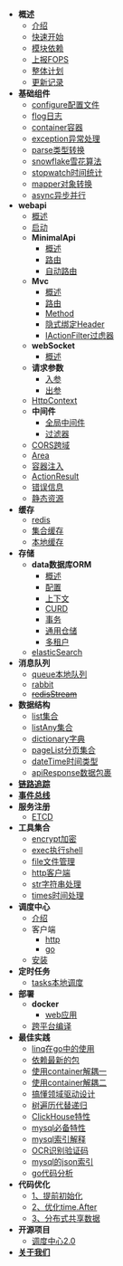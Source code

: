 * **概述**
    * [介绍](README.md "介绍")
    * [快速开始](overview/quickStart.md "快速开始")
    * [模块依赖](overview/module.md "模块依赖")
    * [上报FOPS](overview/fops.md "上报FOPS")
    * [整体计划](overview/plan.md "整体计划")
    * [更新记录](overview/version.md "更新记录")
* **基础组件**
  * [configure配置文件](basic/configure.md "配置文件")
  * [flog日志](basic/flog.md "日志")
  * [container容器](basic/container.md "IOC容器")
  * [exception异常处理](basic/exception.md "异常处理")
  * [parse类型转换](basic/parse.md "类型转换")
  * [snowflake雪花算法](basic/snowflake.md "雪花算法")
  * [stopwatch时间统计](basic/stopwatch.md "时间统计")
  * [mapper对象转换](basic/mapper.md "对象转换")
  * [async异步并行](basic/async.md "异步并行")
* **webapi**
  * [概述](web/webapi/overview.md "概述")
  * [启动](web/webapi/statup.md "启动")
  * **MinimalApi**
    * [概述](web/webapi/minimalApi/overview.md "概述")
    * [路由](web/webapi/minimalApi/route.md "路由")
    * [自动路由](web/webapi/minimalApi/autoRoute.md "自动路由")
  * **Mvc**
    * [概述](web/webapi/mvc/overview.md "概述")
    * [路由](web/webapi/mvc/route.md "路由")
    * [Method](web/webapi/mvc/method.md "Method")
    * [隐式绑定Header](web/webapi/mvc/bindHeader.md "隐式绑定Header")
    * [IActionFilter过虑器](web/webapi/mvc/actionFilter.md "IActionFilter过虑器")
  * **webSocket**
    * [概述](web/webapi/websocket/overview.md "概述")
  * **请求参数**
    * [入参](web/webapi/requestParams.md "入参")
    * [出参](web/webapi/responseParams.md "出参")
  * [HttpContext](web/webapi/httpContext.md "HttpContext上下文")
  * **中间件**
    * [全局中间件](web/webapi/middleware.md "全局中间件")
    * [过滤器](web/webapi/filter.md "全局中间件")
  * [CORS跨域](web/webapi/cors.md "CORS跨域")
  * [Area](web/webapi/area.md "Area")
  * [容器注入](web/webapi/container.md "容器注入")
  * [ActionResult](web/webapi/actionResult.md "ActionResult")
  * [错误信息](web/webapi/error.md "错误信息")
  * [静态资源](web/webapi/staticFile.md "静态资源")
* **缓存**
  * [redis](cache/redis.md "redis")
  * [集合缓存](cache/cache.md "集合缓存")
  * [本地缓存](cache/cacheList.md "本地缓存")
* **存储**
  * **data数据库ORM**
    * [概述](store/data/overview.md "概述")
    * [配置](store/data/config.md "配置")
    * [上下文](store/data/context.md "上下文")
    * [CURD](store/data/curd.md "插入记录")
    * [事务](store/data/transaction.md "事务")
    * [通用仓储](store/data/repository.md "通用仓储")
    * [多租户](store/data/multi-tenant.md "多租户")
  * [elasticSearch](store/elasticSearch.md "elasticSearch")
* **消息队列**
  * [queue本地队列](mq/queue.md "本地队列")
  * [rabbit](mq/rabbit.md "rabbit")
  * ~~[redisStream](mq/redisStream.md "redisStream")~~
* **数据结构**
  * [list集合](dataStructure/list.md "list集合")
  * [listAny集合](dataStructure/listAny.md "listAny集合")
  * [dictionary字典](dataStructure/dictionary.md "字典")
  * [pageList分页集合](dataStructure/pageList.md "pageList分页集合")
  * [dateTime时间类型](dataStructure/dateTime.md "时间类型")
  * [apiResponse数据包裹](dataStructure/apiResponse.md "Api类型")
* [**链路追踪**](other/linkTrace.md "链路追踪")
* [**事件总线**](other/eventBus.md "事件总线")
* **服务注册**
  * [ETCD](distributed/etcd.md "encrypt加密")
* **工具集合**
  * [encrypt加密](other/utils/encrypt.md "encrypt加密")
  * [exec执行shell](other/utils/exec.md "exec执行shell")
  * [file文件管理](other/utils/file.md "file文件管理")
  * [http客户端](other/utils/http.md "http客户端")
  * [str字符串处理](other/utils/str.md "str字符串处理")
  * [times时间处理](other/utils/times.md "times时间处理")
* **调度中心**
  * [介绍](fSchedule/overview.md "介绍")
  * 客户端
    * [http](fSchedule/client/http.md "http协议")
    * [go](fSchedule/client/go.md "go客户端")
  * [安装](fSchedule/setup.md "安装")
* **定时任务**
  * [tasks本地调度](task/tasks.md "tasks本地调度")
* **部署**
  * **docker**
    * [web应用](deploy/docker.web.md "web应用")
  * [跨平台编译](deploy/crossPlatformBuild.md "跨平台编译")
* **最佳实践**
  * [linq在go中的使用](practices/1.md "linq在go中的使用")
  * [依赖最新的包](practices/2.md "依赖最新的包")
  * [使用container解耦一](practices/3.md "使用container解耦一")
  * [使用container解耦二](practices/4.md "使用container解耦二")
  * [搞懂领域驱动设计](practices/5.md "搞懂领域驱动设计")
  * [树遍历代替递归](practices/6.md "树遍历代替递归")
  * [ClickHouse特性](practices/7.md "ClickHouse特性")
  * [mysql必备特性](practices/9.md "mysql必备特性")
  * [mysql索引解释](practices/10.md "mysql索引解释")
  * [OCR识别验证码](practices/11.md "OCR识别验证码")
  * [mysql的json索引](practices/12.md "mysql的json索引")
  * [go代码分析](practices/13.md "go代码分析")
* **代码优化**
  * [1、提前初始化](optimization/1.md "1、提前初始化")
  * [2、优化time.After](optimization/2.md "2、优化time.After")
  * [3、分布式共享数据](optimization/3.md "3、分布式共享数据")
* **开源项目**
  * [调度中心2.0](https://github.com/FSchedule/FSchedule)
* [**关于我们**](aboutus.md "关于我们")